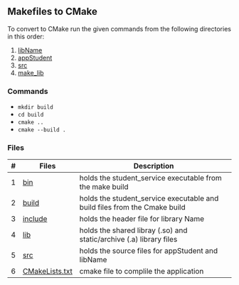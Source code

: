 ## Makefiles to CMake

To convert to CMake run the given commands from the following directories in this order:

1. [libName](../make_lib/src/libName)
2. [appStudent](../make_lib/src/appStudent)
3. [src](../make_lib/src)
4. [make_lib](../make_lib) 


### Commands 

- `mkdir build`
- `cd build`
- `cmake ..`
- `cmake --build .`

### Files

|   #   | Files                            | Description                                                              |
| :---: | -------------------------------- |--------------------------------------------------------------------------|
|   1   | [bin](bin)                       | holds the student_service executable from the make build                 |
|   2   | [build](build)                   | holds the student_service executable and build files from the Cmake build|
|   3   | [include](include)               | holds the header file for library Name                                   |
|   4   | [lib](lib)                       | holds the shared libray (.so) and static/archive (.a) library files      |
|   5   | [src](src)                       | holds the source files for appStudent and libName                        |
|   6   | [CMakeLists.txt](CMakeLists.txt) | cmake file to complile the application                                   |

